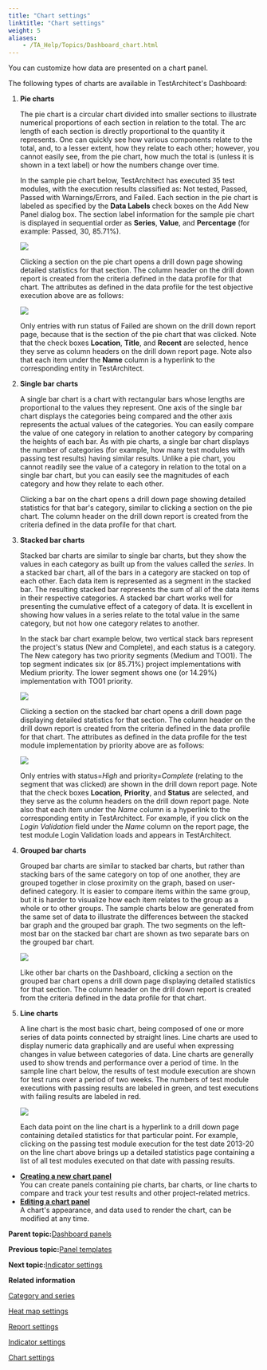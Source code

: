 ```yaml
--- 
title: "Chart settings"
linktitle: "Chart settings"
weight: 5
aliases: 
    - /TA_Help/Topics/Dashboard_chart.html
---
```


You can customize how data are presented on a chart panel.

The following types of charts are available in TestArchitect's Dashboard:

1.  **Pie charts**

    The pie chart is a circular chart divided into smaller sections to illustrate numerical proportions of each section in relation to the total. The arc length of each section is directly proportional to the quantity it represents. One can quickly see how various components relate to the total, and, to a lesser extent, how they relate to each other; however, you cannot easily see, from the pie chart, how much the total is \(unless it is shown in a text label\) or how the numbers change over time.

    In the sample pie chart below, TestArchitect has executed 35 test modules, with the execution results classified as: Not tested, Passed, Passed with Warnings/Errors, and Failed. Each section in the pie chart is labeled as specified by the **Data Labels** check boxes on the Add New Panel dialog box. The section label information for the sample pie chart is displayed in sequential order as **Series**, **Value**, and **Percentage** \(for example: Passed, 30, 85.71%\).

    ![](/images//Images/Dashboard_pie_chart.png)

    Clicking a section on the pie chart opens a drill down page showing detailed statistics for that section. The column header on the drill down report is created from the criteria defined in the data profile for that chart. The attributes as defined in the data profile for the test objective execution above are as follows:

    ![](/images//Images/Dashboard_pie_chart_TO_profile_attributes.png)

    Only entries with run status of Failed are shown on the drill down report page, because that is the section of the pie chart that was clicked. Note that the check boxes **Location**, **Title**, and **Recent** are selected, hence they serve as column headers on the drill down report page. Note also that each item under the **Name** column is a hyperlink to the corresponding entity in TestArchitect.

2.  **Single bar charts**

    A single bar chart is a chart with rectangular bars whose lengths are proportional to the values they represent. One axis of the single bar chart displays the categories being compared and the other axis represents the actual values of the categories. You can easily compare the value of one category in relation to another category by comparing the heights of each bar. As with pie charts, a single bar chart displays the number of categories \(for example, how many test modules with passing test results\) having similar results. Unlike a pie chart, you cannot readily see the value of a category in relation to the total on a single bar chart, but you can easily see the magnitudes of each category and how they relate to each other.

    Clicking a bar on the chart opens a drill down page showing detailed statistics for that bar's category, similar to clicking a section on the pie chart. The column header on the drill down report is created from the criteria defined in the data profile for that chart.

3.  **Stacked bar charts**

    Stacked bar charts are similar to single bar charts, but they show the values in each category as built up from the values called the *series*. In a stacked bar chart, all of the bars in a category are stacked on top of each other. Each data item is represented as a segment in the stacked bar. The resulting stacked bar represents the sum of all of the data items in their respective categories. A stacked bar chart works well for presenting the cumulative effect of a category of data. It is excellent in showing how values in a series relate to the total value in the same category, but not how one category relates to another.

    In the stack bar chart example below, two vertical stack bars represent the project's status \(New and Complete\), and each status is a category. The New category has two priority segments \(Medium and TO01\). The top segment indicates six \(or 85.71%\) project implementations with Medium priority. The lower segment shows one \(or 14.29%\) implementation with TO01 priority.

    ![](/images//Images/Dashboard_stack_chart.png)

    Clicking a section on the stacked bar chart opens a drill down page displaying detailed statistics for that section. The column header on the drill down report is created from the criteria defined in the data profile for that chart. The attributes as defined in the data profile for the test module implementation by priority above are as follows:

    ![](/images//Images/Dashboard_stack_chart_TO_profile_attributes.png)

    Only entries with status=*High* and priority=*Complete* \(relating to the segment that was clicked\) are shown in the drill down report page. Note that the check boxes **Location**, **Priority**, and **Status** are selected, and they serve as the column headers on the drill down report page. Note also that each item under the *Name* column is a hyperlink to the corresponding entity in TestArchitect. For example, if you click on the *Login Validation* field under the *Name* column on the report page, the test module Login Validation loads and appears in TestArchitect.

4.  **Grouped bar charts**

    Grouped bar charts are similar to stacked bar charts, but rather than stacking bars of the same category on top of one another, they are grouped together in close proximity on the graph, based on user-defined category. It is easier to compare items within the same group, but it is harder to visualize how each item relates to the group as a whole or to other groups. The sample charts below are generated from the same set of data to illustrate the differences between the stacked bar graph and the grouped bar graph. The two segments on the left-most bar on the stacked bar chart are shown as two separate bars on the grouped bar chart.

    ![](/images//Images/Dashboard_stack_and_group_chart.png)

    Like other bar charts on the Dashboard, clicking a section on the grouped bar chart opens a drill down page displaying detailed statistics for that section. The column header on the drill down report is created from the criteria defined in the data profile for that chart.

5.  **Line charts**

    A line chart is the most basic chart, being composed of one or more series of data points connected by straight lines. Line charts are used to display numeric data graphically and are useful when expressing changes in value between categories of data. Line charts are generally used to show trends and performance over a period of time. In the sample line chart below, the results of test module execution are shown for test runs over a period of two weeks. The numbers of test module executions with passing results are labeled in green, and test executions with failing results are labeled in red.

    ![](/images//Images/Dashboard_line_chart.png)

    Each data point on the line chart is a hyperlink to a drill down page containing detailed statistics for that particular point. For example, clicking on the passing test module execution for the test date 2013-20 on the line chart above brings up a detailed statistics page containing a list of all test modules executed on that date with passing results.


-   **[Creating a new chart panel](/TA_Help/Topics/Dashboard_create_new_chart_panel.html)**  
You can create panels containing pie charts, bar charts, or line charts to compare and track your test results and other project-related metrics.
-   **[Editing a chart panel](/TA_Help/Topics/Dashboard_edit_chart_panel.html)**  
A chart's appearance, and data used to render the chart, can be modified at any time.

**Parent topic:**[Dashboard panels](/TA_Help/Topics/Dashboard_panels.html)

**Previous topic:**[Panel templates](/TA_Help/Topics/Dashboard_panel_templates.html)

**Next topic:**[Indicator settings](/TA_Help/Topics/Dashboard_indicator.html)

**Related information**  


[Category and series](/TA_Help/Topics/Dashboard_category_series.html)

[Heat map settings](/TA_Help/Topics/Dashboard_heatmap.html)

[Report settings](/TA_Help/Topics/Dashboard_report.html)

[Indicator settings](/TA_Help/Topics/Dashboard_indicator.html)

[Chart settings](/TA_Help/Topics/Dashboard_chart.html)


